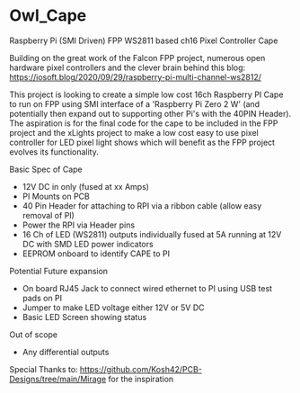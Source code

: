 # Owl_Cape
Raspberry Pi (SMI Driven) FPP WS2811 based ch16 Pixel Controller Cape

Building on the great work of the Falcon FPP project, numerous open hardware pixel controllers and the clever brain behind this blog: https://iosoft.blog/2020/09/29/raspberry-pi-multi-channel-ws2812/

This project is looking to create a simple low cost 16ch Raspberry PI Cape to run on FPP using SMI interface of a 'Raspberry Pi Zero 2 W' (and potentially then expand out to supporting other Pi's with the 40PIN Header).  The aspiration is for the final code for the cape to be included in the FPP project and the xLights project to make a low cost easy to use pixel controller for LED pixel light shows which will benefit as the FPP project evolves its functionality.

Basic Spec of Cape

- 12V DC in only (fused at xx Amps)
- PI Mounts on PCB
- 40 Pin Header for attaching to RPI via a ribbon cable (allow easy removal of PI)
- Power the RPI via Header pins
- 16 Ch of LED (WS2811) outputs individually fused at 5A running at 12V DC with SMD LED power indicators
- EEPROM onboard to identify CAPE to PI


Potential Future expansion
- On board RJ45 Jack to connect wired ethernet to PI using USB test pads on PI
- Jumper to make LED voltage either 12V or 5V DC
- Basic LED Screen showing status

Out of scope
- Any differential outputs

Special Thanks to:
https://github.com/Kosh42/PCB-Designs/tree/main/Mirage for the inspiration
